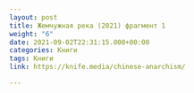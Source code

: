 ```yaml
---
layout: post
title: Жемчужная река (2021) фрагмент 1
weight: "6"
date: 2021-09-02T22:31:15.000+00:00
categories: Книги
tags: Книги
link: https://knife.media/chinese-anarchism/

---
```

